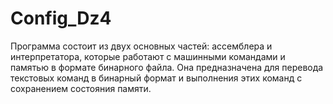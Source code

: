# Config_Dz4
Программа состоит из двух основных частей: ассемблера и интерпретатора, которые работают с машинными командами и памятью в формате бинарного файла. Она предназначена для перевода текстовых команд в бинарный формат и выполнения этих команд с сохранением состояния памяти.
